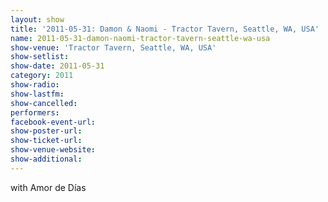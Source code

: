 ```yaml
---
layout: show
title: '2011-05-31: Damon & Naomi - Tractor Tavern, Seattle, WA, USA'
name: 2011-05-31-damon-naomi-tractor-tavern-seattle-wa-usa
show-venue: 'Tractor Tavern, Seattle, WA, USA'
show-setlist: 
show-date: 2011-05-31
category: 2011
show-radio: 
show-lastfm: 
show-cancelled: 
performers: 
facebook-event-url: 
show-poster-url: 
show-ticket-url: 
show-venue-website: 
show-additional: 
---
```


with Amor de Días